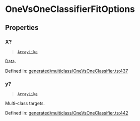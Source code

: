 # OneVsOneClassifierFitOptions

## Properties

### X?

> [`ArrayLike`](../types/ArrayLike.md)

Data.

Defined in:  [generated/multiclass/OneVsOneClassifier.ts:437](https://github.com/transitive-bullshit/scikit-learn-ts/blob/b59c1ff/packages/sklearn/src/generated/multiclass/OneVsOneClassifier.ts#L437)

### y?

> [`ArrayLike`](../types/ArrayLike.md)

Multi-class targets.

Defined in:  [generated/multiclass/OneVsOneClassifier.ts:442](https://github.com/transitive-bullshit/scikit-learn-ts/blob/b59c1ff/packages/sklearn/src/generated/multiclass/OneVsOneClassifier.ts#L442)
